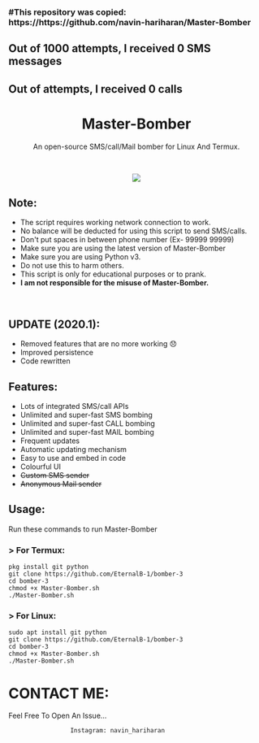 <h3>#This repository was copied: https://https://github.com/navin-hariharan/Master-Bomber</h3>

<h2>Out of 1000 attempts, I received 0 SMS messages</h2>
<h2>Out of  attempts, I received 0 calls</h2>

<h1 align="center">Master-Bomber</h1>
<p align="center">An open-source SMS/call/Mail bomber for Linux And Termux.</p><br>

<p align="center">
  <img src="https://github.com/navin-hariharan/Master-Bomber/blob/master/MasterBomber.png"><br>
</p>

## Note:

- The script requires working network connection to work.
- No balance will be deducted for using this script to send SMS/calls.
- Don't put spaces in between phone number (Ex- 99999 99999)
- Make sure you are using the latest version of Master-Bomber
- Make sure you are using Python v3.
- Do not use this to harm others.
- This script is only for educational purposes or to prank.
- **I am not responsible for the misuse of Master-Bomber.**
<br>

## UPDATE (2020.1):

- Removed features that are no more working 😞
- Improved persistence 
- Code rewritten

## Features:

- Lots of integrated SMS/call APIs
- Unlimited and super-fast SMS bombing
- Unlimited and super-fast CALL bombing
- Unlimited and super-fast MAIL bombing
- Frequent updates
- Automatic updating mechanism
- Easy to use and embed in code
- Colourful UI
- ~~Custom SMS sender~~
- ~~Anonymous Mail sender~~

## Usage:

Run these commands to run Master-Bomber

### > For Termux:
```
pkg install git python
git clone https://github.com/EternalB-1/bomber-3
cd bomber-3
chmod +x Master-Bomber.sh
./Master-Bomber.sh
```

### > For Linux:
```
sudo apt install git python
git clone https://github.com/EternalB-1/bomber-3
cd bomber-3
chmod +x Master-Bomber.sh
./Master-Bomber.sh
```

# CONTACT ME:

Feel Free To Open An Issue...

```
                 Instagram: navin_hariharan
```
